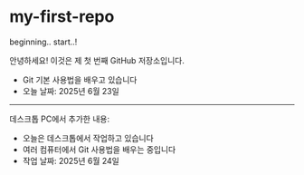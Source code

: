 # my-first-repo
beginning.. start..!

안녕하세요! 이것은 제 첫 번째 GitHub 저장소입니다.

- Git 기본 사용법을 배우고 있습니다
- 오늘 날짜: 2025년 6월 23일

---
데스크톱 PC에서 추가한 내용:
- 오늘은 데스크톱에서 작업하고 있습니다
- 여러 컴퓨터에서 Git 사용법을 배우는 중입니다
- 작업 날짜: 2025년 6월 24일